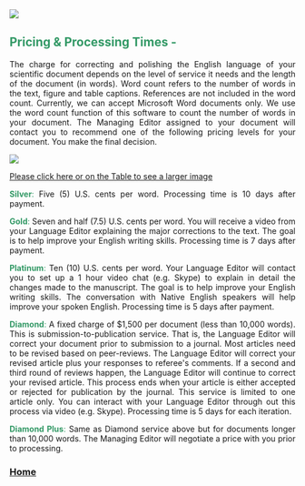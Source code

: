 <img src="http://sites.bu.edu/cliveg/files/2018/09/banner.jpg" class="alignright" />

<h2><strong><span style="color: #339966;">Pricing &amp; Processing Times -</span> </strong></h2>

<p style="text-align: justify;">The charge for correcting and polishing the English language of your scientific document depends on the level of service it needs and the length of the document (in words).  Word count refers to the number of words in the text, figure and table captions. References are not included in the word count. Currently, we can accept Microsoft Word documents only. We use the word count function of this software to count the number of words in your document. The Managing Editor assigned to your document will contact you to recommend one of the following pricing levels for your document. You make the final decision.</p>

<a href="http://sites.bu.edu/cliveg/files/2018/09/Pricing-Timing-2.png" target="_blank" rel="noopener"> <img src="http://sites.bu.edu/cliveg/files/2018/09/Pricing-Timing-2.png" />

Please click here or on the Table to see a larger image</a>

<p style="text-align: justify;"><span style="color: #339966;"><strong>Silver</strong>:</span> Five (5) U.S. cents per word. Processing time is 10 days after payment.</p>

<p style="text-align: justify;"><span style="color: #339966;"><strong>Gold</strong>:</span> Seven and half (7.5) U.S. cents per word. You will receive a video from your Language Editor explaining the major corrections to the text. The goal is to help improve your English writing skills. Processing time is 7 days after payment.</p>

<p style="text-align: justify;"><span style="color: #339966;"><strong>Platinum</strong>:</span> Ten (10) U.S. cents per word. Your Language Editor will contact you to set up a 1 hour video chat (e.g. Skype) to explain in detail the changes made to the manuscript. The goal is to help improve your English writing skills. The conversation with Native English speakers will help improve your spoken English. Processing time is 5 days after payment.</p>

<p style="text-align: justify;"><span style="color: #339966;"><strong>Diamond</strong>:</span> A fixed charge of $1,500 per document (less than 10,000 words). This is submission-to-publication service. That is, the Language Editor will correct your document prior to submission to a journal. Most articles need to be revised based on peer-reviews. The Language Editor will correct your revised article plus your responses to referee's comments. If a second and third round of reviews happen, the Language Editor will continue to correct your revised article. This process ends when your article is either accepted or rejected for publication by the journal. This service is limited to one article only. You can interact with your Language Editor through out this process via video (e.g. Skype). Processing time is 5 days for each iteration.</p>

<p style="text-align: justify;"><span style="color: #339966;"><strong>Diamond Plus</strong>:</span> Same as Diamond service above but for documents longer than 10,000 words. The Managing Editor will negotiate a price with you prior to processing.</p>

 

<h3><strong><a href="https://beijingkejiaodongli.github.io/">Home</a></strong></h3>

<p style="text-align: right;"><strong> </strong></p>
